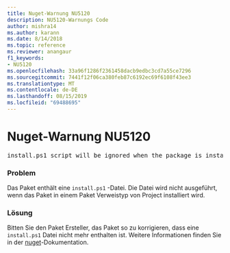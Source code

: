 ```yaml
---
title: Nuget-Warnung NU5120
description: NU5120-Warnungs Code
author: mishra14
ms.author: karann
ms.date: 8/14/2018
ms.topic: reference
ms.reviewer: anangaur
f1_keywords:
- NU5120
ms.openlocfilehash: 33a96f1286f2361458dacb9edbc3cd7a55ce7296
ms.sourcegitcommit: 7441f12f06ca380feb87c6192ec69f6108f43ee3
ms.translationtype: MT
ms.contentlocale: de-DE
ms.lasthandoff: 08/15/2019
ms.locfileid: "69488695"
---
```

# <a name="nuget-warning-nu5120"></a>Nuget-Warnung NU5120
<pre>install.ps1 script will be ignored when the package is installed after the migration.</pre>

### <a name="issue"></a>Problem

Das Paket enthält eine `install.ps1` -Datei. Die Datei wird nicht ausgeführt, wenn das Paket in einem Paket Verweistyp von Project installiert wird.


### <a name="solution"></a>Lösung

Bitten Sie den Paket Ersteller, das Paket so zu korrigieren, dass eine `install.ps1` Datei nicht mehr enthalten ist. Weitere Informationen finden Sie in der [nuget](https://docs.microsoft.com/en-us/nuget/consume-packages/migrate-packages-config-to-package-reference)-Dokumentation.

